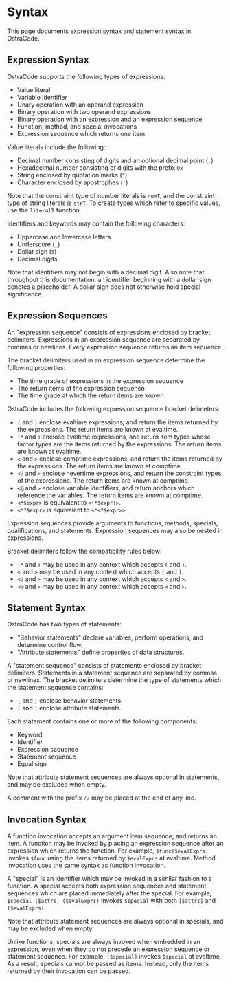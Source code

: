 
# Syntax

This page documents expression syntax and statement syntax in OstraCode.

## Expression Syntax

OstraCode supports the following types of expressions:

* Value literal
* Variable identifier
* Unary operation with an operand expression
* Binary operation with two operand expressions
* Binary operation with an expression and an expression sequence
* Function, method, and special invocations
* Expression sequence which returns one item

Value literals include the following:

* Decimal number consisting of digits and an optional decimal point (`.`)
* Hexadecimal number consisting of digits with the prefix `0x`
* String enclosed by quotation marks (`"`)
* Character enclosed by apostrophes (`'`)

Note that the constraint type of number literals is `numT`, and the constraint type of string literals is `strT`. To create types which refer to specific values, use the `literalT` function.

Identifiers and keywords may contain the following characters:

* Uppercase and lowercase letters
* Underscore (`_`)
* Dollar sign (`$`)
* Decimal digits

Note that identifiers may not begin with a decimal digit. Also note that throughout this documentation, an identifier beginning with a dollar sign denotes a placeholder. A dollar sign does not otherwise hold special significance.

## Expression Sequences

An "expression sequence" consists of expressions enclosed by bracket delimiters. Expressions in an expression sequence are separated by commas or newlines. Every expression sequence returns an item sequence.

The bracket delimiters used in an expression sequence determine the following properties:

* The time grade of expressions in the expression sequence
* The return items of the expression sequence
* The time grade at which the return items are known

OstraCode includes the following expression sequence bracket delimeters:

* `(` and `)` enclose evaltime expressions, and return the items returned by the expressions. The return items are known at evaltime.
* `(*` and `)` enclose evaltime expressions, and return item types whose factor types are the items returned by the expressions. The return items are known at evaltime.
* `<` and `>` enclose comptime expressions, and return the items returned by the expressions. The return items are known at comptime.
* `<?` and `>` enclose nevertime expressions, and return the constraint types of the expressions. The return items are known at comptime.
* `<@` and `>` enclose variable identifiers, and return anchors which reference the variables. The return items are known at comptime.
* `<*$expr>` is equivalent to `<(*$expr)>`.
* `<*?$expr>` is equivalent to `<*<?$expr>>`.

Expression sequences provide arguments to functions, methods, specials, qualifications, and statements. Expression sequences may also be nested in expressions.

Bracket delimiters follow the compatibility rules below:

* `(*` and `)` may be used in any context which accepts `(` and `)`.
* `<` and `>` may be used in any context which accepts `(` and `)`.
* `<?` and `>` may be used in any context which accepts `<` and `>`.
* `<@` and `>` may be used in any context which accepts `<` and `>`.

## Statement Syntax

OstraCode has two types of statements:

* "Behavior statements" declare variables, perform operations, and determine control flow.
* "Attribute statements" define properties of data structures.

A "statement sequence" consists of statements enclosed by bracket delimiters. Statements in a statement sequence are separated by commas or newlines. The bracket delimiters determine the type of statements which the statement sequence contains:

* `{` and `}` enclose behavior statements.
* `[` and `]` enclose attribute statements.

Each statement contains one or more of the following components:

* Keyword
* Identifier
* Expression sequence
* Statement sequence
* Equal sign

Note that attribute statement sequences are always optional in statements, and may be excluded when empty.

A comment with the prefix `//` may be placed at the end of any line.

## Invocation Syntax

A function invocation accepts an argument item sequence, and returns an item. A function may be invoked by placing an expression sequence after an expression which returns the function. For example, `$func($evalExprs)` invokes `$func` using the items returned by `$evalExprs` at evaltime. Method invocation uses the same syntax as function invocation.

A "special" is an identifier which may be invoked in a similar fashion to a function. A special accepts both expression sequences and statement sequences which are placed immediately after the special. For example, `$special [$attrs] ($evalExprs)` invokes `$special` with both `[$attrs]` and `($evalExprs)`.

Note that attribute statement sequences are always optional in specials, and may be excluded when empty.

Unlike functions, specials are always invoked when embedded in an expression, even when they do not precede an expression sequence or statement sequence. For example, `($special)` invokes `$special` at evaltime. As a result, specials cannot be passed as items. Instead, only the items returned by their invocation can be passed.


